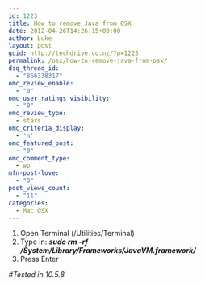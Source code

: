 ```yaml
---
id: 1223
title: How to remove Java from OSX
date: 2012-04-26T14:26:15+00:00
author: Luke
layout: post
guid: http://techdrive.co.nz/?p=1223
permalink: /osx/how-to-remove-java-from-osx/
dsq_thread_id:
  - "866338317"
omc_review_enable:
  - "0"
omc_user_ratings_visibility:
  - "0"
omc_review_type:
  - stars
omc_criteria_display:
  - 'n'
omc_featured_post:
  - "0"
omc_comment_type:
  - wp
mfn-post-love:
  - "0"
post_views_count:
  - "11"
categories:
  - Mac OSX
---
```

  1. Open Terminal (/Utilities/Terminal)
  2. Type in: **_sudo rm -rf /System/Library/Frameworks/JavaVM.framework/_**
  3. Press Enter

_#Tested in 10.5.8_
